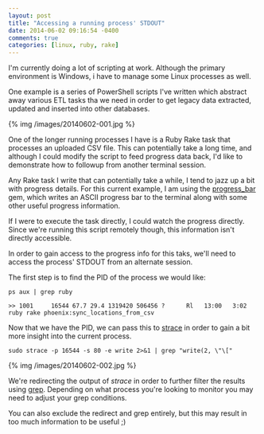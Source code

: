 ```yaml
---
layout: post
title: "Accessing a running process' STDOUT"
date: 2014-06-02 09:16:54 -0400
comments: true
categories: [linux, ruby, rake]
---
```


I'm currently doing a lot of scripting at work. Although the primary environment is Windows, i have to manage some Linux processes as well.

One example is a series of PowerShell scripts I've written which abstract away various ETL tasks tha we need in order to get legacy data extracted, updated and inserted into other databases.

{% img /images/20140602-001.jpg %}

One of the longer running processes I have is a Ruby Rake task that processes an uploaded CSV file. This can potentially take a long time, and although I could modify the script to feed progress data back, I'd like to demonstrate how to followup from another terminal session.

Any Rake task I write that can potentially take a while, I tend to jazz up a bit with progress details. For this current example, I am using the [progress_bar](https://github.com/paul/progress_bar) gem, which writes an ASCII progress bar to the terminal along with some other useful progress information.

If I were to execute the task directly, I could watch the progress directly. Since we're running this script remotely though, this information isn't directly accessible.

In order to gain access to the progress info for this taks, we'll need to access the process' STDOUT from an alternate session.

The first step is to find the PID of the process we would like:

    ps aux | grep ruby

    >> 1001     16544 67.7 29.4 1319420 506456 ?      Rl   13:00   3:02 ruby rake phoenix:sync_locations_from_csv

Now that we have the PID, we can pass this to [strace](http://en.wikipedia.org/wiki/Strace) in order to gain a bit more insight into the current process.

    sudo strace -p 16544 -s 80 -e write 2>&1 | grep "write(2, \"\["

{% img /images/20140602-002.jpg %}

We're redirecting the output of *strace* in order to further filter the results using [grep](http://en.wikipedia.org/wiki/Grep). Depending on what process you're looking to monitor you may need to adjust your grep conditions.

You can also exclude the redirect and grep entirely, but this may result in too much information to be useful ;)
